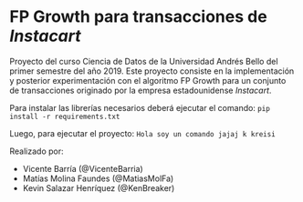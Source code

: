 # FP Growth para transacciones de *Instacart*

Proyecto del curso Ciencia de Datos de la Universidad Andrés Bello del primer semestre del año 2019.
Este proyecto consiste en la implementación y posterior experimentación con el algoritmo FP Growth para un conjunto de transacciones originado por la empresa estadounidense *Instacart*.

Para instalar las librerías necesarios deberá ejecutar el comando:
```pip install -r requirements.txt```

Luego, para ejecutar el proyecto:
```Hola soy un comando jajaj k kreisi```

Realizado por:
- Vicente Barría (@VicenteBarria)
- Matías Molina Faundes (@MatiasMolFa)
- Kevin Salazar Henríquez (@KenBreaker)
